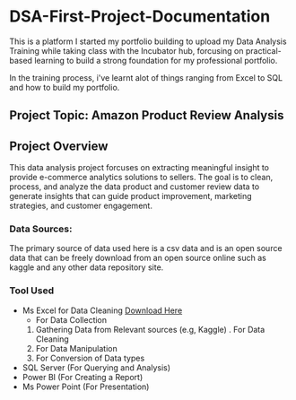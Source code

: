 # DSA-First-Project-Documentation
This is a platform I started my portfolio building to upload my Data Analysis Training while taking class with the Incubator hub, forcusing on practical-based learning to build a strong foundation for my professional portfolio.

In the training process, i've learnt alot of things ranging from Excel to SQL and how to build my portfolio.

## Project Topic: Amazon Product Review Analysis

## Project Overview

This data analysis project forcuses on extracting meaningful insight to provide
e-commerce analytics solutions to sellers. The goal is to clean, process, and analyze the data product and customer review data to generate insights that can guide product improvement, marketing strategies, and customer engagement. 

### Data Sources:

The primary source of data used here is a csv data and is an open source data that can be freely download from an open source online such as kaggle and any other data repository site.

### Tool Used

- Ms Excel for Data Cleaning [Download Here](https.//www.microsoft.com)
  - For Data Collection
  1. Gathering Data from Relevant sources (e.g, Kaggle)
  . For Data Cleaning
  1. For Data Manipulation
  2. For Conversion of Data types
- SQL Server (For Querying and Analysis)
- Power BI (For Creating a Report)
- Ms Power Point (For Presentation)

